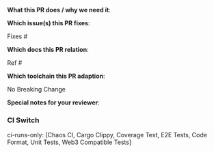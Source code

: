 <!--  Thanks for sending a pull request! -->
<!--  Have I run `make ci`? -->

**What this PR does / why we need it**:

**Which issue(s) this PR fixes**:
<!--
*Automatically closes linked issue when PR is merged.
Usage: `Fixes #<issue number>`, or `Fixes (paste link of issue)`.
-->
Fixes #

**Which docs this PR relation**:

Ref #

**Which toolchain this PR adaption**:

No Breaking Change

**Special notes for your reviewer**:

### CI Switch

ci-runs-only: [Chaos CI, Cargo Clippy, Coverage Test, E2E Tests, Code Format, Unit Tests, Web3 Compatible Tests]

